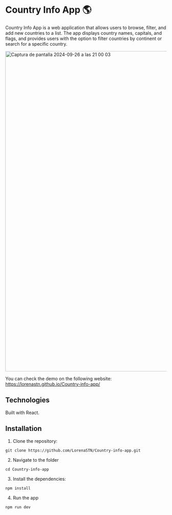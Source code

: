 # Country Info App 🌎

Country Info App is a web application that allows users to browse, filter, and add new countries to a list. The app displays country names, capitals, and flags, and provides users with the option to filter countries by continent or search for a specific country.

<img width="1000" alt="Captura de pantalla 2024-09-26 a las 21 00 03" src="https://github.com/user-attachments/assets/001b3430-6f69-4b7d-b41e-f555d8d57087">

You can check the demo on the following website: https://lorenastn.github.io/Country-info-app/

## Technologies

Built with React.

## Installation

1. Clone the repository:

```
git clone https://github.com/LorenaSTN/Country-info-app.git
```

2. Navigate to the folder

```
cd Country-info-app
```

3. Install the dependencies:

```
npm install
```

4. Run the app

```
npm run dev
```


